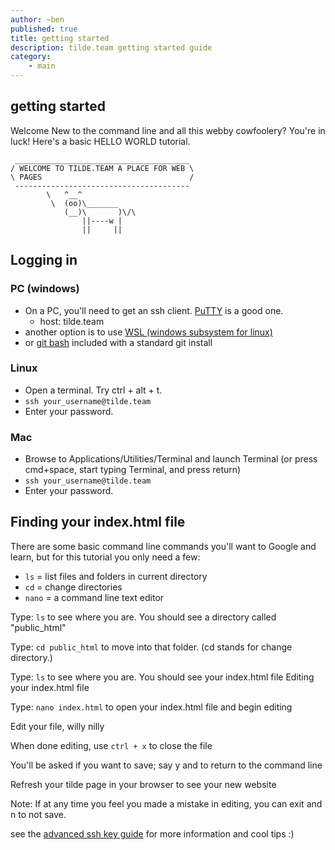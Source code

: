 ```yaml
---
author: ~ben
published: true
title: getting started
description: tilde.team getting started guide
category: 
    - main
---
```


## getting started

Welcome
New to the command line and all this webby cowfoolery? You're in luck! Here's a basic HELLO WORLD tutorial.

```
 _______________________________________
/ WELCOME TO TILDE.TEAM A PLACE FOR WEB \
\ PAGES                                 /
 ---------------------------------------
        \   ^__^
         \  (oo)\_______
            (__)\       )\/\
                ||----w |
                ||     ||
```

## Logging in

### PC (windows)

* On a PC, you'll need to get an ssh client. [PuTTY](http://www.putty.org/) is a good one.
    - host: tilde.team
* another option is to use [WSL (windows subsystem for linux)](https://docs.microsoft.com/en-us/windows/wsl/install-win10)
* or [git bash](https://git-scm.com) included with a standard git install

### Linux

* Open a terminal. Try ctrl + alt + t.
* `ssh your_username@tilde.team`
* Enter your password.


### Mac

* Browse to Applications/Utilities/Terminal and launch Terminal (or press cmd+space, start typing Terminal, and press return)
* `ssh your_username@tilde.team`
* Enter your password.


## Finding your index.html file

There are some basic command line commands you'll want to Google and learn, but for this tutorial you only need a few:

* `ls` = list files and folders in current directory
* `cd` = change directories
* `nano` = a command line text editor

Type: `ls` to see where you are. You should see a directory called "public_html"

Type: `cd public_html` to move into that folder. (cd stands for change directory.)

Type: `ls` to see where you are. You should see your index.html file
Editing your index.html file

Type: `nano index.html` to open your index.html file and begin editing

Edit your file, willy nilly

When done editing, use `ctrl + x` to close the file

You'll be asked if you want to save; say y and to return to the command line

Refresh your tilde page in your browser to see your new website

Note: If at any time you feel you made a mistake in editing, you can exit and n to not save.

see the [advanced ssh key guide](/wiki/view.php?page=advanced-ssh) for more information and cool tips :)
